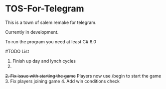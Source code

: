 # TOS-For-Telegram

This is a town of salem remake for telegram.


Currently in development.


To run the program you need at least C# 6.0


#TODO List
1. Finish up day and lynch cycles
2. 
<strike>2. Fix issue with starting the game</strike> Players now use /begin to start the game
3. Fix players joining game
4. Add win conditions check
